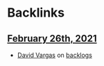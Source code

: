 
# Backlinks
## [February 26th, 2021](<February 26th, 2021.md>)
- [David Vargas](<David Vargas.md>) on [backlogs](<backlogs.md>)

